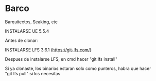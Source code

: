 # Barco
Barquitectos, Seaking, etc

INSTALARSE UE 5.5.4


Antes de clonar:

INSTALARSE LFS 3.6.1 (https://git-lfs.com/)

Despues de instalarse LFS, en cmd hacer "git lfs install"

Si ya clonaste, los binarios estaran solo como punteros, habra que hacer "git lfs pull" si los necesitas
